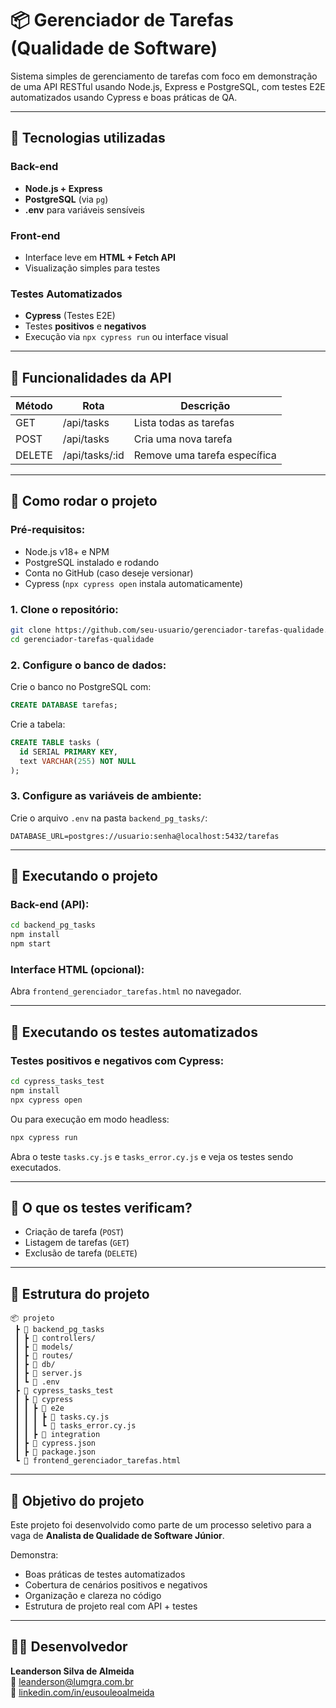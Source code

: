 # 📦 Gerenciador de Tarefas (Qualidade de Software)

Sistema simples de gerenciamento de tarefas com foco em demonstração de uma API RESTful usando Node.js, Express e PostgreSQL, com testes E2E automatizados usando Cypress e boas práticas de QA.

---

## 🧩 Tecnologias utilizadas

### Back-end
- **Node.js + Express**
- **PostgreSQL** (via `pg`)
- **.env** para variáveis sensíveis

### Front-end
- Interface leve em **HTML + Fetch API**
- Visualização simples para testes

### Testes Automatizados
- **Cypress** (Testes E2E)
- Testes **positivos** e **negativos**
- Execução via `npx cypress run` ou interface visual

---

## 🧱 Funcionalidades da API

| Método | Rota             | Descrição                    |
|--------|------------------|------------------------------|
| GET    | /api/tasks       | Lista todas as tarefas       |
| POST   | /api/tasks       | Cria uma nova tarefa         |
| DELETE | /api/tasks/:id   | Remove uma tarefa específica |

---

## 🚀 Como rodar o projeto

### Pré-requisitos:
- Node.js v18+ e NPM
- PostgreSQL instalado e rodando
- Conta no GitHub (caso deseje versionar)
- Cypress (`npx cypress open` instala automaticamente)

### 1. Clone o repositório:

```bash
git clone https://github.com/seu-usuario/gerenciador-tarefas-qualidade.git
cd gerenciador-tarefas-qualidade
```

### 2. Configure o banco de dados:

Crie o banco no PostgreSQL com:

```sql
CREATE DATABASE tarefas;
```

Crie a tabela:

```sql
CREATE TABLE tasks (
  id SERIAL PRIMARY KEY,
  text VARCHAR(255) NOT NULL
);
```

### 3. Configure as variáveis de ambiente:

Crie o arquivo `.env` na pasta `backend_pg_tasks/`:

```env
DATABASE_URL=postgres://usuario:senha@localhost:5432/tarefas
```

---

## 🔧 Executando o projeto

### Back-end (API):
```bash
cd backend_pg_tasks
npm install
npm start
```

### Interface HTML (opcional):
Abra `frontend_gerenciador_tarefas.html` no navegador.

---

## 🧪 Executando os testes automatizados

### Testes positivos e negativos com Cypress:

```bash
cd cypress_tasks_test
npm install
npx cypress open
```

Ou para execução em modo headless:

```bash
npx cypress run
```

Abra o teste `tasks.cy.js` e `tasks_error.cy.js` e veja os testes sendo executados.

---

## 🧪 O que os testes verificam?

- Criação de tarefa (`POST`)
- Listagem de tarefas (`GET`)
- Exclusão de tarefa (`DELETE`)

---

## 📁 Estrutura do projeto

```
📦 projeto
 ┣ 📂 backend_pg_tasks
 ┃ ┣ 📜 controllers/
 ┃ ┣ 📜 models/
 ┃ ┣ 📜 routes/
 ┃ ┣ 📜 db/
 ┃ ┣ 📜 server.js
 ┃ ┗ 📜 .env
 ┣ 📂 cypress_tasks_test
 ┃ ┣ 📂 cypress
 ┃ ┃ ┣ 📂 e2e
 ┃ ┃ ┃ ┣ 📜 tasks.cy.js
 ┃ ┃ ┃ ┗ 📜 tasks_error.cy.js
 ┃ ┃ ┣ 📂 integration
 ┃ ┣ 📜 cypress.json
 ┃ ┣ 📜 package.json
 ┗ 📜 frontend_gerenciador_tarefas.html
```

---

## 🎯 Objetivo do projeto

Este projeto foi desenvolvido como parte de um processo seletivo para a vaga de **Analista de Qualidade de Software Júnior**.

Demonstra:
- Boas práticas de testes automatizados
- Cobertura de cenários positivos e negativos
- Organização e clareza no código
- Estrutura de projeto real com API + testes

---

## 👨‍💻 Desenvolvedor

**Leanderson Silva de Almeida**  
📧 leanderson@lumgra.com.br  
🔗 [linkedin.com/in/eusouleoalmeida](https://linkedin.com/in/eusouleoalmeida)